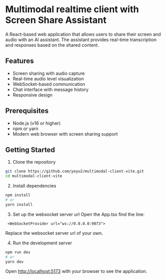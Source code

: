 # Multimodal realtime client with Screen Share Assistant

A React-based web application that allows users to share their screen and audio with an AI assistant. The assistant provides real-time transcription and responses based on the shared content.

## Features

- Screen sharing with audio capture
- Real-time audio level visualization
- WebSocket-based communication
- Chat interface with message history
- Responsive design

## Prerequisites

- Node.js (v16 or higher)
- npm or yarn
- Modern web browser with screen sharing support

## Getting Started

1. Clone the repository
```bash
git clone https://github.com/yeyu2/multimodal-client-vite.git
cd multimodal-client-vite
```

2. Install dependencies
```bash
npm install
# or
yarn install
```

3. Set up the websocket server url
Open the App.tsx
find the line:
```
 <WebSocketProvider url="ws://0.0.0.0:9073">
```
Replace the websocket server url of your own.

4. Run the development server
```bash
npm run dev
# or
yarn dev
```

Open [http://localhost:5173](http://localhost:5173) with your browser to see the application.
